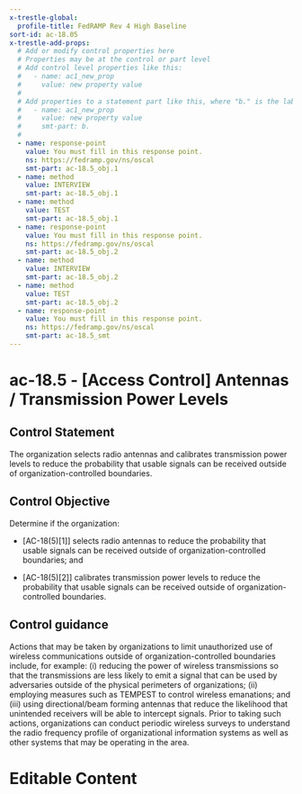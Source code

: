 ```yaml
---
x-trestle-global:
  profile-title: FedRAMP Rev 4 High Baseline
sort-id: ac-18.05
x-trestle-add-props:
  # Add or modify control properties here
  # Properties may be at the control or part level
  # Add control level properties like this:
  #   - name: ac1_new_prop
  #     value: new property value
  #
  # Add properties to a statement part like this, where "b." is the label of the target statement part
  #   - name: ac1_new_prop
  #     value: new property value
  #     smt-part: b.
  #
  - name: response-point
    value: You must fill in this response point.
    ns: https://fedramp.gov/ns/oscal
    smt-part: ac-18.5_obj.1
  - name: method
    value: INTERVIEW
    smt-part: ac-18.5_obj.1
  - name: method
    value: TEST
    smt-part: ac-18.5_obj.1
  - name: response-point
    value: You must fill in this response point.
    ns: https://fedramp.gov/ns/oscal
    smt-part: ac-18.5_obj.2
  - name: method
    value: INTERVIEW
    smt-part: ac-18.5_obj.2
  - name: method
    value: TEST
    smt-part: ac-18.5_obj.2
  - name: response-point
    value: You must fill in this response point.
    ns: https://fedramp.gov/ns/oscal
    smt-part: ac-18.5_smt
---
```


# ac-18.5 - \[Access Control\] Antennas / Transmission Power Levels

## Control Statement

The organization selects radio antennas and calibrates transmission power levels to reduce the probability that usable signals can be received outside of organization-controlled boundaries.

## Control Objective

Determine if the organization:

- \[AC-18(5)[1]\] selects radio antennas to reduce the probability that usable signals can be received outside of organization-controlled boundaries; and

- \[AC-18(5)[2]\] calibrates transmission power levels to reduce the probability that usable signals can be received outside of organization-controlled boundaries.

## Control guidance

Actions that may be taken by organizations to limit unauthorized use of wireless communications outside of organization-controlled boundaries include, for example: (i) reducing the power of wireless transmissions so that the transmissions are less likely to emit a signal that can be used by adversaries outside of the physical perimeters of organizations; (ii) employing measures such as TEMPEST to control wireless emanations; and (iii) using directional/beam forming antennas that reduce the likelihood that unintended receivers will be able to intercept signals. Prior to taking such actions, organizations can conduct periodic wireless surveys to understand the radio frequency profile of organizational information systems as well as other systems that may be operating in the area.

# Editable Content

<!-- Make additions and edits below -->
<!-- The above represents the contents of the control as received by the profile, prior to additions. -->
<!-- If the profile makes additions to the control, they will appear below. -->
<!-- The above markdown may not be edited but you may edit the content below, and/or introduce new additions to be made by the profile. -->
<!-- If there is a yaml header at the top, parameter values may be edited. Use --set-parameters to incorporate the changes during assembly. -->
<!-- The content here will then replace what is in the profile for this control, after running profile-assemble. -->
<!-- The added parts in the profile for this control are below.  You may edit them and/or add new ones. -->
<!-- Each addition must have a heading either of the form ## Control my_addition_name -->
<!-- or ## Part a. (where the a. refers to one of the control statement labels.) -->
<!-- "## Control" parts are new parts added after the statement part. -->
<!-- "## Part" parts are new parts added into the top-level statement part with that label. -->
<!-- Subparts may be added with nested hash levels of the form ### My Subpart Name -->
<!-- underneath the parent ## Control or ## Part being added -->
<!-- See https://ibm.github.io/compliance-trestle/tutorials/ssp_profile_catalog_authoring/ssp_profile_catalog_authoring for guidance. -->
